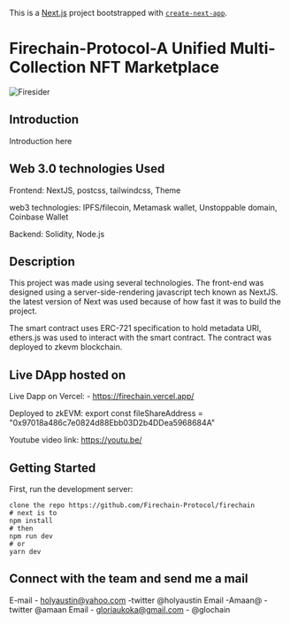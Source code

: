 This is a [Next.js](https://nextjs.org/) project bootstrapped with [`create-next-app`](https://github.com/zeit/next.js/tree/canary/packages/create-next-app).


# Firechain-Protocol-A Unified Multi-Collection NFT Marketplace
![Firesider](https://)

## Introduction
Introduction here


## Web 3.0 technologies Used

Frontend: NextJS, postcss, tailwindcss, Theme

web3 technologies: IPFS/filecoin, Metamask wallet, Unstoppable domain, Coinbase Wallet 

Backend: Solidity, Node.js


## Description
This project was made using several technologies. The front-end was designed using a server-side-rendering javascript tech known as NextJS. the latest version of Next was used because of how fast it was to build the project. 

The smart contract uses ERC-721 specification to hold metadata URI, ethers.js was used to interact with the smart contract. The contract was deployed to zkevm blockchain. 

## Live DApp hosted on

Live Dapp on Vercel: - https://firechain.vercel.app/

Deployed to zkEVM: 
  export const fileShareAddress = "0x97018a486c7e0824d88Ebb03D2b4DDea5968684A"

Youtube video link: https://youtu.be/



## Getting Started

First, run the development server:


```
clone the repo https://github.com/Firechain-Protocol/firechain
# next is to 
npm install
# then
npm run dev
# or
yarn dev
```

## Connect with the team and send me a mail

E-mail - holyaustin@yahoo.com -twitter @holyaustin
Email -Amaan@         -twitter @amaan
Email - gloriaukoka@gmail.com - @glochain
